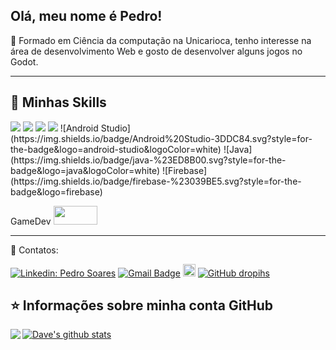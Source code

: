 ## Olá, meu nome é <strong>Pedro!</strong>


🔭 Formado em Ciência da computação na Unicarioca, tenho interesse na área de desenvolvimento Web e gosto de desenvolver alguns jogos no Godot.  


----

## 🚀 Minhas Skills
<img src="https://img.shields.io/badge/HTML-239120?style=for-the-badge&logo=html5&logoColor=white" /> 
<img src="https://img.shields.io/badge/JavaScript-F7DF1E?style=for-the-badge&logo=javascript&logoColor=black" />
<img src="https://img.shields.io/badge/TypeScript-007ACC?style=for-the-badge&logo=typescript&logoColor=white" />
<img src="https://img.shields.io/badge/Angular-DD0031?style=for-the-badge&logo=angular&logoColor=white" />
![Android Studio](https://img.shields.io/badge/Android%20Studio-3DDC84.svg?style=for-the-badge&logo=android-studio&logoColor=white)
![Java](https://img.shields.io/badge/java-%23ED8B00.svg?style=for-the-badge&logo=java&logoColor=white)
![Firebase](https://img.shields.io/badge/firebase-%23039BE5.svg?style=for-the-badge&logo=firebase)

GameDev
<img src="https://upload.wikimedia.org/wikipedia/commons/thumb/5/5a/Godot_logo.svg/1280px-Godot_logo.svg.png" height= 30 width= 70 />

---
💌 Contatos: 

[![Linkedin: Pedro Soares](https://img.shields.io/badge/-pedrosoares-blue?style=flat-square&logo=Linkedin&logoColor=white&link=https://www.linkedin.com/in/pedro-soares-264463205/)](https://www.linkedin.com/in/pedro-soares-264463205/)
[![Gmail Badge](https://img.shields.io/badge/-pedrosoaresty@gmail.com-006bed?style=flat-square&logo=Gmail&logoColor=white&link=mailto:pedrosoaresty@gmail.com)](mailto:pedrosoaresty@gmail.com)
<a href ="https://dropihs.itch.io/"><img src="https://img.shields.io/badge/Itch.io-FA5C5C?style=for-the-badge&logo=itch.io&logoColor=white" height= 20/></a>
[![GitHub dropihs]( https://img.shields.io/github/followers/dropihs?label=follow&style=social)](https://github.com/dropihs)


 

## ⭐ Informações sobre minha conta GitHub
<a href="https://github.com/dropihs">
  <img align="left" src="https://github-readme-stats.vercel.app/api/top-langs/?username=dropihs&theme=tokyonight" />
  </a>

<a href="https://github.com/dropihs">
 <img align="center" src="https://github-readme-stats.vercel.app/api?username=dropihs&show_icons=true&theme=tokyonight&line_height=27" alt="Dave's github stats"/>
</a>
